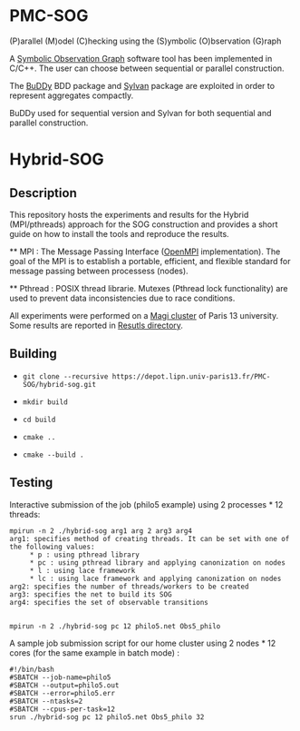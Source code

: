# PMC-SOG

(P)arallel (M)odel (C)hecking using the (S)ymbolic (O)bservation (G)raph

A [Symbolic Observation Graph](https://www.researchgate.net/profile/Kais_Klai/publication/48445044_Design_and_Evaluation_of_a_Symbolic_and_Abstraction-Based_Model_Checker/links/00463514319a181966000000.pdf) software tool has been implemented in C/C++.
The user can choose between sequential or parallel construction.

The [BuDDy](http://buddy.sourceforge.net/manual/main.html) BDD package and [Sylvan](https://trolando.github.io/sylvan/) package are exploited in order to represent aggregates compactly.

BuDDy used for sequential version and Sylvan for both sequential and parallel construction.

# Hybrid-SOG
## Description
This repository hosts the experiments and results for the Hybrid (MPI/pthreads) approach for the SOG construction and provides a short guide on how to install the tools and reproduce the results.

  ** MPI : The Message Passing Interface ([OpenMPI](https://www.open-mpi.org/) implementation). The goal of the MPI is to establish a portable, efficient, and flexible standard for message passing between processess (nodes).

  ** Pthread : POSIX thread librarie.  Mutexes (Pthread lock functionality) are used to prevent data inconsistencies due to race conditions.



All experiments were performed on a [Magi cluster](http://www.univ-paris13.fr/calcul/wiki/) of Paris 13 university. Some results are reported in [Resutls directory](https://depot.lipn.univ-paris13.fr/PMC-SOG/hybrid-sog/blob/master/Results/Experiments-Hybrid.pdf).


## Building


- `git clone --recursive https://depot.lipn.univ-paris13.fr/PMC-SOG/hybrid-sog.git`

- `mkdir build`

- `cd build`

- `cmake ..`

- `cmake --build .`


## Testing
Interactive submission of the job  (philo5 example) using 2 processes * 12 threads:

```
mpirun -n 2 ./hybrid-sog arg1 arg 2 arg3 arg4
arg1: specifies method of creating threads. It can be set with one of the following values:
     * p : using pthread library
     * pc : using pthread library and applying canonization on nodes
     * l : using lace framework
     * lc : using lace framework and applying canonization on nodes
arg2: specifies the number of threads/workers to be created
arg3: specifies the net to build its SOG
arg4: specifies the set of observable transitions


mpirun -n 2 ./hybrid-sog pc 12 philo5.net Obs5_philo
```

A sample job submission script for our home cluster using 2 nodes * 12 cores (for the same example in batch mode) :

```
#!/bin/bash
#SBATCH --job-name=philo5
#SBATCH --output=philo5.out
#SBATCH --error=philo5.err
#SBATCH --ntasks=2
#SBATCH --cpus-per-task=12
srun ./hybrid-sog pc 12 philo5.net Obs5_philo 32
```
